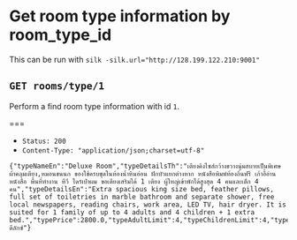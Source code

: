 # Get room type information by room_type_id

This can be run with `silk -silk.url="http://128.199.122.210:9001"`

## `GET rooms/type/1`

Perform a find room type information with id `1`.

===

* `Status: 200`
* `Content-Type: "application/json;charset=utf-8"`
```
{"typeNameEn":"Deluxe Room","typeDetailsTh":"เตียงคิงไซส์กว้างขวางนุ่มสบายเป็นพิเศษ ผ้าคลุมเตียง,หมอนขนนก ของใช้ครบชุดในห้องน้ำหินอ่อน ฝักบัวแยกต่างหาก หนังสือพิมพ์ท้องถิ่นฟรี เก้าอี้อ่านหนังสือ พื้นที่ทำงาน ทีวี ไดร์เป่าผม ขอเตียงเสริมได้ 1 เตียง ผู้ใหญ่เข้าพักได้สูงสุด 4 คนและเด็ก 4 คน","typeDetailsEn":"Extra spacious king size bed, feather pillows, full set of toiletries in marble bathroom and separate shower, free local newspapers, reading chairs, work area, LED TV, hair dryer. It is suited for 1 family of up to 4 adults and 4 children + 1 extra bed.","typePrice":2800.0,"typeAdultLimit":4,"typeChildrenLimit":4,"typeTotalRooms":60,"typeId":1,"typeNameTh":"ห้องดีลักซ์"}
```
